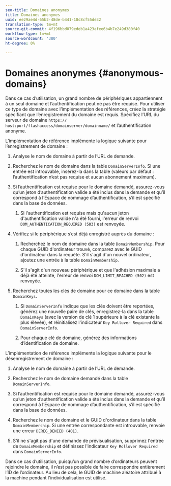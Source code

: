 ```yaml
---
seo-title: Domaines anonymes
title: Domaines anonymes
uuid: ee29ae4d-65b2-48de-b441-18c8cf55de32
translation-type: tm+mt
source-git-commit: 4f196bbd079edeb1a423afee6b4b7e249d380f40
workflow-type: tm+mt
source-wordcount: '380'
ht-degree: 0%

---
```



# Domaines anonymes {#anonymous-domains}

Dans ce cas d’utilisation, un grand nombre de périphériques appartiennent à un seul domaine et l’authentification peut ne pas être requise. Pour utiliser ce type de domaine avec l’implémentation des références, créez la stratégie spécifiant que l’enregistrement du domaine est requis. Spécifiez l’URL du serveur de domaine `https:// host:port/flashaccess/domainserver/domainname/` et l’authentification anonyme.

L’implémentation de référence implémente la logique suivante pour l’enregistrement de domaine :

1. Analyse le nom de domaine à partir de l’URL de demande.
1. Recherchez le nom de domaine dans la table `DomainServerInfo`. Si une entrée est introuvable, insérez-la dans la table (valeurs par défaut : l’authentification n’est pas requise et aucun abonnement maximum).
1. Si l’authentification est requise pour le domaine demandé, assurez-vous qu’un jeton d’authentification valide a été inclus dans la demande et qu’il correspond à l’Espace de nommage d’authentification, s’il est spécifié dans la base de données.

   1. Si l&#39;authentification est requise mais qu&#39;aucun jeton d&#39;authentification valide n&#39;a été fourni, l&#39;erreur de renvoi `DOM_AUTHENTICATION_REQUIRED (503)` est renvoyée.

1. Vérifiez si le périphérique s’est déjà enregistré auprès du domaine :

   1. Recherchez le nom de domaine dans la table `DomainMembership`. Pour chaque GUID d&#39;ordinateur trouvé, comparez avec le GUID d&#39;ordinateur dans la requête. S&#39;il s&#39;agit d&#39;un nouvel ordinateur, ajoutez une entrée à la table `DomainMembership`.

   1. S&#39;il s&#39;agit d&#39;un nouveau périphérique et que l&#39;adhésion maximale a déjà été atteinte, l&#39;erreur de renvoi `DOM_LIMIT_REACHED (502)` est renvoyée.

1. Recherchez toutes les clés de domaine pour ce domaine dans la table `DomainKeys`.

   1. Si `DomainServerInfo` indique que les clés doivent être reportées, générez une nouvelle paire de clés, enregistrez-la dans la table `DomainKeys` (avec la version de clé 1 supérieure à la clé existante la plus élevée), et réinitialisez l&#39;indicateur `Key Rollover Required` dans `DomainServerInfo`.

   1. Pour chaque clé de domaine, générez des informations d’identification de domaine.

L’implémentation de référence implémente la logique suivante pour le désenregistrement de domaine :

1. Analyse le nom de domaine à partir de l’URL de demande.
1. Recherchez le nom de domaine demandé dans la table `DomainServerInfo`.
1. Si l’authentification est requise pour le domaine demandé, assurez-vous qu’un jeton d’authentification valide a été inclus dans la demande et qu’il correspond à l’Espace de nommage d’authentification, s’il est spécifié dans la base de données.
1. Recherchez le nom de domaine et le GUID d&#39;ordinateur dans la table `DomainMembership`. Si une entrée correspondante est introuvable, renvoie une erreur `DEREG_DENIED (401)`.

1. S&#39;il ne s&#39;agit pas d&#39;une demande de prévisualisation, supprimez l&#39;entrée de `DomainMembership` et définissez l&#39;indicateur `Key Rollover Required` dans `DomainServerInfo`.

Dans ce cas d’utilisation, puisqu’un grand nombre d’ordinateurs peuvent rejoindre le domaine, il n’est pas possible de faire correspondre entièrement l’ID de l’ordinateur. Au lieu de cela, le GUID de machine aléatoire attribué à la machine pendant l&#39;individualisation est utilisé.
